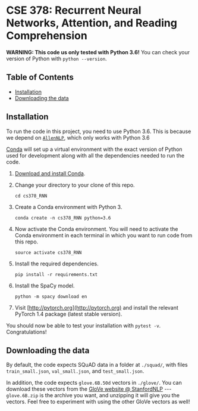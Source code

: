 # CSE 378: Recurrent Neural Networks, Attention, and Reading Comprehension
**WARNING: This code us only tested with Python 3.6!**
You can check your version of Python with `python --version`.

## Table of Contents

- [Installation](#installation)
- [Downloading the data](#downloading-the-data)

## Installation
To run the code in this project, you need to use Python 3.6. This is because we depend 
on [`AllenNLP`](http://allennlp.org/), which only works with Python 3.6

[Conda](https://conda.io/) will set up a virtual environment with the exact version of Python
used for development along with all the dependencies needed to run the code.

1.  [Download and install Conda](https://conda.io/docs/download.html).

2.  Change your directory to your clone of this repo.

    ```
    cd cs378_RNN
    ```

3.  Create a Conda environment with Python 3.

    ```
    conda create -n cs378_RNN python=3.6
    ```

4.  Now activate the Conda environment.
    You will need to activate the Conda environment in each terminal in which you 
    want to run code from this repo.

    ```
    source activate cs378_RNN
    ```

5.  Install the required dependencies.

    ```
    pip install -r requirements.txt
    ```
    
6.  Install the SpaCy model.

    ```
    python -m spacy download en
    ```

7. Visit [http://pytorch.org](http://pytorch.org) and install the relevant PyTorch 1.4 package (latest stable version).


You should now be able to test your installation with `pytest -v`.  Congratulations!

## Downloading the data

By default, the code expects SQuAD data in a folder at `./squad/`, with files 
`train_small.json`, `val_small.json`, and `test_small.json`.

In addition, the code expects `glove.6B.50d` vectors in `./glove/`. You can download
these vectors from the [GloVe website @ StanfordNLP](https://nlp.stanford.edu/projects/glove/) ---
`glove.6B.zip` is the archive you want, and unzipping it will give you the vectors. Feel free to
experiment with using the other GloVe vectors as well!

